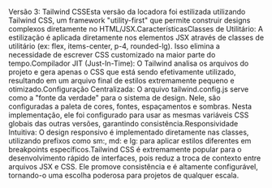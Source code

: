 Versão 3: Tailwind CSSEsta versão da locadora foi estilizada utilizando Tailwind CSS, um framework "utility-first" que permite construir designs complexos diretamente no HTML/JSX.CaracterísticasClasses de Utilitário: A estilização é aplicada diretamente nos elementos JSX através de classes de utilitário (ex: flex, items-center, p-4, rounded-lg). Isso elimina a necessidade de escrever CSS customizado na maior parte do tempo.Compilador JIT (Just-In-Time): O Tailwind analisa os arquivos do projeto e gera apenas o CSS que está sendo efetivamente utilizado, resultando em um arquivo final de estilos extremamente pequeno e otimizado.Configuração Centralizada: O arquivo tailwind.config.js serve como a "fonte da verdade" para o sistema de design. Nele, são configuradas a paleta de cores, fontes, espaçamentos e sombras. Nesta implementação, ele foi configurado para usar as mesmas variáveis CSS globais das outras versões, garantindo consistência.Responsividade Intuitiva: O design responsivo é implementado diretamente nas classes, utilizando prefixos como sm:, md: e lg: para aplicar estilos diferentes em breakpoints específicos.Tailwind CSS é extremamente popular para o desenvolvimento rápido de interfaces, pois reduz a troca de contexto entre arquivos JSX e CSS. Ele promove consistência e é altamente configurável, tornando-o uma escolha poderosa para projetos de qualquer escala.